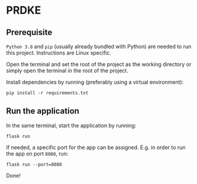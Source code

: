 # PRDKE
## Prerequisite
```Python 3.8``` and ```pip``` (usually already bundled with Python) are needed to run this project. Instructions are Linux specific.

Open the terminal and set the root of the project as the working directory or simply open the terminal in the root of the project. 

Install dependencies by running (preferably using a virtual environment):
```
pip install -r requirements.txt
```

## Run the application

In the same terminal, start the application by running:
```
flask run
```

If needed, a specific port for the app can be assigned.
E.g. in order to run the app on port ```8080```, run:

```
flask run --port=8080
```


Done!



